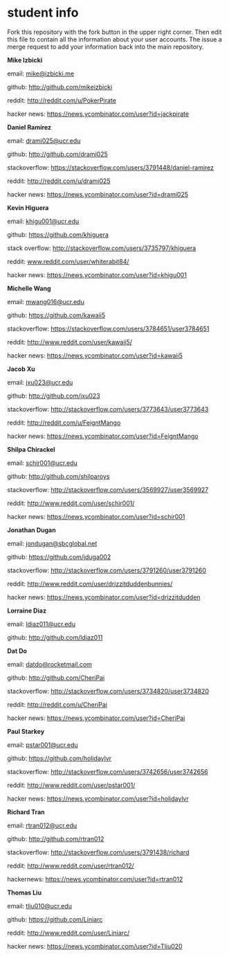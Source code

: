 # student info

Fork this repository with the fork button in the upper right corner.  Then edit this file to contain all the information about your user accounts.  The issue a merge request to add your information back into the main repository.

**Mike Izbicki**

email: mike@izbicki.me

github: http://github.com/mikeizbicki

reddit: http://reddit.com/u/PokerPirate

hacker news: https://news.ycombinator.com/user?id=jackpirate

**Daniel Ramirez**

email: drami025@ucr.edu 

github: http://github.com/drami025

stackoverflow: https://stackoverflow.com/users/3791448/daniel-ramirez

reddit: http://reddit.com/u/drami025

hacker news: https://news.ycombinator.com/user?id=drami025
        
**Kevin Higuera**        

email:  khigu001@ucr.edu

github:  https://github.com/khiguera

stack overflow: http://stackoverflow.com/users/3735797/khiguera

reddit: www.reddit.com/user/whiterabit84/

hacker news: https://news.ycombinator.com/user?id=khigu001

**Michelle Wang**

email: mwang016@ucr.edu

github: https://github.com/kawaii5

stackoverflow: https://stackoverflow.com/users/3784651/user3784651

reddit: http://www.reddit.com/user/kawaii5/

hacker news: https://news.ycombinator.com/user?id=kawaii5

**Jacob Xu**

email: jxu023@ucr.edu

github: http://github.com/jxu023

stackoverflow: http://stackoverflow.com/users/3773643/user3773643

reddit: http://reddit.com/u/FeigntMango

hacker news: https://news.ycombinator.com/user?id=FeigntMango

**Shilpa Chirackel**

email: schir001@ucr.edu

github: http://github.com/shilparoys

stackoverflow: http://stackoverflow.com/users/3569927/user3569927

reddit: http://www.reddit.com/user/schir001/

hacker news: https://news.ycombinator.com/user?id=schir001

**Jonathan Dugan**

email: jondugan@sbcglobal.net

github: https://github.com/jduga002

stackoverflow: http://stackoverflow.com/users/3791260/user3791260

reddit: http://www.reddit.com/user/drizzitduddenbunnies/

hacker news: https://news.ycombinator.com/user?id=drizzitdudden

**Lorraine Diaz**

email: ldiaz011@ucr.edu

github: http://github.com/ldiaz011

**Dat Do**

email: datdo@rocketmail.com

github: http://github.com/CheriPai

stackoverflow: http://stackoverflow.com/users/3734820/user3734820

reddit: http://reddit.com/u/CheriPai

hacker news: https://news.ycombinator.com/user?id=CheriPai

**Paul Starkey**

email: pstar001@ucr.edu

github: https://github.com/holidaylvr

stackoverflow: http://stackoverflow.com/users/3742656/user3742656

reddit: http://www.reddit.com/user/pstar001/

hacker news: https://news.ycombinator.com/user?id=holidaylvr

**Richard Tran**

email: rtran012@ucr.edu

github: http://github.com/rtran012

stackoverflow: http://stackoverflow.com/users/3791438/richard

reddit: http://www.reddit.com/user/rtran012/

hackernews: https://news.ycombinator.com/user?id=rtran012

**Thomas Liu**

email: tliu010@ucr.edu

github: https://github.com/Liniarc

reddit: http://www.reddit.com/user/Liniarc/

hacker news: https://news.ycombinator.com/user?id=Tliu020
